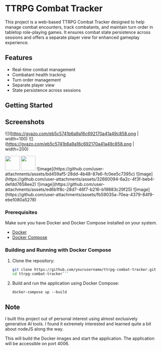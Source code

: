 # TTRPG Combat Tracker

This project is a web-based TTRPG Combat Tracker designed to help manage combat 
encounters, track combatants, and maintain turn order in tabletop role-playing games. 
It ensures combat state persistence across sessions and offers a separate player view 
for enhanced gameplay experience.

## Features

- Real-time combat management
- Combatant health tracking
- Turn order management
- Separate player view
- State persistence across sessions

## Getting Started

## Screenshots
![](https://gyazo.com/eb5c5741b6a9a16c692170a41a49c858.png | width=100)
![](https://gyazo.com/eb5c5741b6a9a16c692170a41a49c858.png | width=200)

<img src="[https://github.com/favicon.ico](https://gyazo.com/eb5c5741b6a9a16c692170a41a49c858.png)" width="48">
<img src="https://gyazo.com/eb5c5741b6a9a16c692170a41a49c858.png" width="48">
![image](https://github.com/user-attachments/assets/bd459af5-28dd-4b48-87e6-fc0ee5c7395c)
![image](https://github.com/user-attachments/assets/32660094-6a2c-4f3f-beb4-defdd7658ee2)
![image](https://github.com/user-attachments/assets/ed6b1f8c-28d7-46f7-b216-b19883c29f25)
![image](https://github.com/user-attachments/assets/fb59035a-70ea-4379-84f9-ebe1080a5278)

### Prerequisites

Make sure you have Docker and Docker Compose installed on your system.

- [Docker](https://docs.docker.com/get-docker/)
- [Docker Compose](https://docs.docker.com/compose/install/)

### Building and Running with Docker Compose

1. Clone the repository:

   ```bash
   git clone https://github.com/yourusername/ttrpg-combat-tracker.git
   cd ttrpg-combat-tracker```

2. Build and run the application using Docker Compose:

   ```docker-compose up --build```

## Note

I built this project out of personal interest using almost exclusively generative AI tools. I found it extremely interested and learned quite a bit about nodeJS along the way.

This will build the Docker images and start the application. The application
will be accessible on port 4006.

